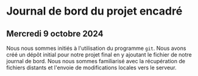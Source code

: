 # Journal de bord du projet encadré

## Mercredi 9 octobre 2024

Nous nous sommes initiés à l'utilisation du programme `git`. Nous avons créé un dépôt initial pour notre projet final en y ajoutant le fichier de notre journal de bord. Nous nous sommes familiarisé avec la récupération de fichiers distants et l'envoie de modifications locales vers le serveur.
